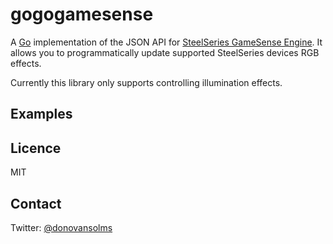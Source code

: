 # gogogamesense

A [Go](https://golang.org/) implementation of the JSON API for [SteelSeries GameSense Engine](https://steelseries.com/developer).
It allows you to programmatically update supported SteelSeries devices RGB effects.

Currently this library only supports controlling illumination effects.

## Examples



## Licence

MIT

## Contact

Twitter: [@donovansolms](https://twitter.com/donovansolms)
